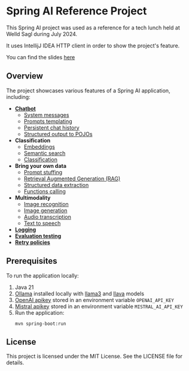 # Spring AI Reference Project

This Spring AI project was used as a reference for a tech lunch held at Welld Sagl during July 2024.

It uses IntellijJ IDEA HTTP client in order to show the project's feature.

You can find the slides [here](https://shorturl.at/qVGyS)
## Overview

The project showcases various features of a Spring AI application, including:

- **[Chatbot](src%2Fmain%2Fhttp%2F01-ChatWithLLMs.http)**
  - [System messages](src%2Fmain%2Fhttp%2F02-SystemMessages.http)
  - [Prompts templating](src%2Fmain%2Fhttp%2F03-PromptsTemplating.http)
  - [Persistent chat history](src%2Fmain%2Fhttp%2F03-PromptsTemplating.http)
  - [Structured output to POJOs](src%2Fmain%2Fhttp%2F04-StructuredOutput.http)
- **Classification**
  - [Embeddings](src%2Fmain%2Fhttp%2F05-Embeddings.http)
  - [Semantic search](src%2Fmain%2Fhttp%2F07-SemanticSearch.http)
  - [Classification](src%2Fmain%2Fhttp%2F06-Classification.http)
- **Bring your own data**
    - [Prompt stuffing](src%2Fmain%2Fhttp%2F08-PromptStuffing.http)
    - [Retrieval Augmented Generation (RAG)](src%2Fmain%2Fhttp%2F09-Rag.http)
    - [Structured data extraction](src%2Fmain%2Fhttp%2F10-StructuredDataExtraction.http)
    - [Functions calling](src%2Fmain%2Fhttp%2F11-FunctionCalling.http)
- **Multimodality**
  - [Image recognition](src%2Fmain%2Fhttp%2F12-ImageRecognition.http)
  - [Image generation](src%2Fmain%2Fhttp%2F13-ImageGeneration.http)
  - [Audio transcription](src%2Fmain%2Fhttp%2F14-AudioModel.http)
  - [Text to speech](src%2Fmain%2Fhttp%2F14-AudioModel.http)
- **[Logging](src%2Fmain%2Fjava%2Fdev%2Farubino%2Fspringai%2FLoggingAdvisor.java)**
- **[Evaluation testing](src%2Ftest%2Fjava%2Fdev%2Farubino%2Fspringai%2FSpringaiApplicationTests.java)**
- **[Retry policies](src%2Fmain%2Fresources%2Fapplication.properties)**

## Prerequisites

To run the application locally:

1. Java 21
2. [Ollama](https://ollama.com/) installed locally with [llama3](https://ollama.com/library/llama3) and [llava](https://ollama.com/library/llava) models
3. [OpenAI apikey](https://platform.openai.com/api-keys) stored in an environment variable `OPENAI_API_KEY`
4. [Mistral apikey](https://console.mistral.ai/api-keys/) stored in an environment variable `MISTRAL_AI_API_KEY`
5. Run the application:
    ```
    mvn spring-boot:run
    ```

## License

This project is licensed under the MIT License. See the LICENSE file for details.
